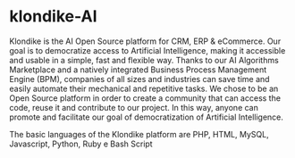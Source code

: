 # klondike-AI
Klondike is the AI Open Source platform for CRM, ERP & eCommerce. 
Our goal is to democratize access to Artificial Intelligence, making it accessible and usable in a simple, fast and flexible way.
Thanks to our AI Algorithms Marketplace and a natively integrated Business Process Management Engine (BPM), companies of all sizes and industries can save time and easily automate their mechanical and repetitive tasks.
We chose to be an Open Source platform in order to create a community that can access the code, reuse it and contribute to our project. In this way, anyone can promote and facilitate our goal of democratization of Artificial Intelligence.

The basic languages of the Klondike platform are PHP, HTML, MySQL, Javascript, Python, Ruby e Bash Script
